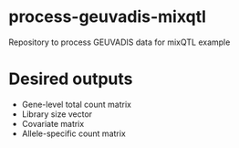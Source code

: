 # process-geuvadis-mixqtl

Repository to process GEUVADIS data for mixQTL example

# Desired outputs

* Gene-level total count matrix
* Library size vector
* Covariate matrix
* Allele-specific count matrix